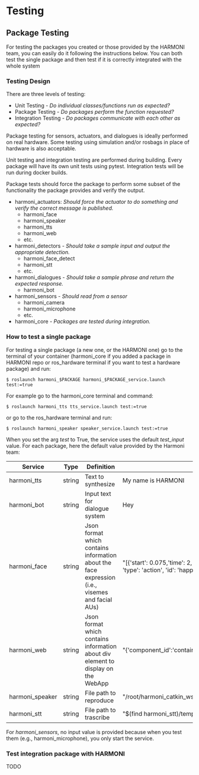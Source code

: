 # Testing

## Package Testing

For testing the packages you created or those provided by the HARMONI team, you can easily do it following the instructions below. You can both test the single package and then test if it is correctly integrated with the whole system

### Testing Design

There are three levels of testing:
- Unit Testing - _Do individual classes/functions run as expected?_
- Package Testing - _Do packages perform the function requested?_
- Integration Testing - _Do packages communicate with each other as expected?_

Package testing for sensors, actuators, and dialogues is ideally performed on real hardware. Some testing using simulation and/or rosbags in place of hardware is also acceptable.

Unit testing and integration testing are performed during building. Every package will have its own unit tests using pytest. Integration tests will be run during docker builds.

Package tests should force the package to perform some subset of the functionality the package provides and verify the output.

  - harmoni_actuators: _Should force the actuator to do something and verify the correct message is published._
    - harmoni_face
    - harmoni_speaker
    - harmoni_tts
    - harmoni_web
    - etc.
  - harmoni_detectors - _Should take a sample input and output the appropriate detection._
    - harmoni_face_detect
    - harmoni_stt
    - etc.
  - harmoni_dialogues - _Should take a sample phrase and return the expected response._
    - harmoni_bot
  - harmoni_sensors - _Should read from a sensor_
    - harmoni_camera
    - harmoni_microphone
    - etc.
  - harmoni_core - _Packages are tested during integration._


### How to test a single package

For testing a single package (a new one, or the HARMONI one) go to the terminal of your container (harmoni_core if you added a package in HARMONI repo or ros_hardware terminal if you want to test a hardware package) and run:

~~~
$ roslaunch harmoni_$PACKAGE harmoni_$PACKAGE_service.launch test:=true
~~~

For example go to the harmoni_core terminal and command:
~~~
$ roslaunch harmoni_tts tts_service.launch test:=true
~~~
or go to the ros_hardware terminal and run:
~~~
$ roslaunch harmoni_speaker speaker_service.launch test:=true
~~~
When you set the arg _test_ to True, the service uses the default _test_input_ value.
For each package, here the default value provided by the Harmoni team:

| Service  |Type  | Definition  |  Default value |
|---|---|---|---|
| harmoni_tts  | string   | Text to synthesize  | My name is HARMONI  | 
| harmoni_bot  |string   |Input text for dialogue system   | Hey  |  
| harmoni_face  |string   |Json format which contains information about the face expression (i.e., visemes and facial AUs)  | "[{'start': 0.075,'time': 2, 'type': 'viseme', 'id': 'POSTALVEOLAR'},{'start': 0.006, 'time': 2,  'type': 'action', 'id': 'happy_face'}]"  |  
| harmoni_web  |string   |Json format which contains information about div element to display on the WebApp| "{'component_id':'container_1', 'set_content': 'null'}"|  
| harmoni_speaker  |string   |File path to reproduce | "/root/harmoni_catkin_ws/src/HARMONI/harmoni_actuators/harmoni_tts/temp_data/tts.wav"|  
| harmoni_stt  | string   | File path to trascribe  |"$(find harmoni_stt)/temp_data/test.wav"  | 

For _harmoni_sensors_, no input value is provided because when you test them (e.g., harmoni_microphone), you only start the service.


### Test integration package with HARMONI

TODO